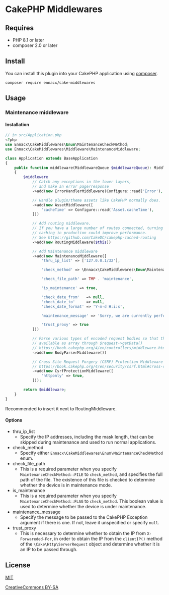 # CakePHP Middlewares

## Requires
* PHP 8.1 or later
* composer 2.0 or later

## Install

You can install this plugin into your CakePHP application using [composer](https://getcomposer.org).

```
composer require ennacx/cake-middlewares
```

## Usage

### Maintenance middleware

#### Installation

```php
// in src/Application.php
<?php
use Ennacx\CakeMiddlewares\Enum\MaintenanceCheckMethod;
use Ennacx\CakeMiddlewares\Middleware\MaintenanceMiddleware;

class Application extends BaseApplication
{
    public function middleware(MiddlewareQueue $middlewareQueue): MiddlewareQueue
    {
        $middleware
            // Catch any exceptions in the lower layers,
            // and make an error page/response
            ->add(new ErrorHandlerMiddleware(Configure::read('Error'), $this))

            // Handle plugin/theme assets like CakePHP normally does.
            ->add(new AssetMiddleware([
                'cacheTime' => Configure::read('Asset.cacheTime'),
            ]))

            // Add routing middleware.
            // If you have a large number of routes connected, turning on routes
            // caching in production could improve performance.
            // See https://github.com/CakeDC/cakephp-cached-routing
            ->add(new RoutingMiddleware($this))

            // Add Maintenance middleware
            ->add(new MaintenanceMiddleware([
                'thru_ip_list' => ['127.0.0.1/32'],

                'check_method' => \Ennacx\CakeMiddlewares\Enum\MaintenanceCheckMethod::FILE,

                'check_file_path' => TMP . 'maintenance',

                'is_maintenance' => true,

                'check_date_from'   => null,
                'check_date_to'     => null,
                'check_date_format' => 'Y-m-d H:i:s',

                'maintenance_message' => 'Sorry, we are currently performing server maintenance.',

                'trust_proxy' => true
            ]))

            // Parse various types of encoded request bodies so that they are
            // available as array through $request->getData()
            // https://book.cakephp.org/4/en/controllers/middleware.html#body-parser-middleware
            ->add(new BodyParserMiddleware())

            // Cross Site Request Forgery (CSRF) Protection Middleware
            // https://book.cakephp.org/4/en/security/csrf.html#cross-site-request-forgery-csrf-middleware
            ->add(new CsrfProtectionMiddleware([
                'httponly' => true,
            ]));

        return $middleware;
    }
}
```

Recommended to insert it next to RoutingMiddleware.

#### Options

* thru_ip_list
  * Specify the IP addresses, including the mask length, that can be skipped during maintenance and used to run normal applications.
* check_method
  * Specify either ```Ennacx\CakeMiddlewares\Enum\MaintenanceCheckMethod``` enum.
* check_file_path
  * This is a required parameter when you specify ```MaintenanceCheckMethod::FILE``` to ```check_method```, and specifies the full path of the file. The existence of this file is checked to determine whether the device is in maintenance mode.
* is_maintenance
  * This is a required parameter when you specify ```MaintenanceCheckMethod::FLAG``` to ```check_method```. This boolean value is used to determine whether the device is under maintenance.
* maintenance_message
  * Specify the message to be passed to the CakePHP Exception argument if there is one. If not, leave it unspecified or specify ```null```.
* trust_proxy
  * This is necessary to determine whether to obtain the IP from ```X-Forwareded-For```, in order to obtain the IP from the ```clientIP()``` method of the ```\Cake\Http\ServerRequest``` object and determine whether it is an IP to be passed through.

## License
[MIT](https://en.wikipedia.org/wiki/MIT_License)

[CreativeCommons BY-SA](https://creativecommons.org/licenses/by-sa/4.0/)
